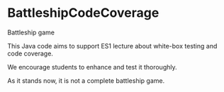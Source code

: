 # BattleshipCodeCoverage
Battleship game

This Java code aims to support ES1 lecture about white-box testing and code coverage.

We encourage students to enhance and test it thoroughly. 

As it stands now, it is not a complete battleship game.
